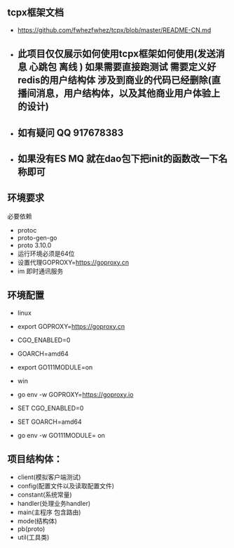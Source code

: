 ## tcpx框架文档
- https://github.com/fwhezfwhez/tcpx/blob/master/README-CN.md
- ## 此项目仅仅展示如何使用tcpx框架如何使用(发送消息 心跳包 离线 ) 如果需要直接跑测试 需要定义好redis的用户结构体 涉及到商业的代码已经删除(直播间消息，用户结构体，以及其他商业用户体验上的设计)
- ## 如有疑问 QQ 917678383
- ## 如果没有ES MQ 就在dao包下把init的函数改一下名称即可
## 环境要求
必要依赖
- protoc
- proto-gen-go
- proto 3.10.0
- 运行环境必须是64位
- 设置代理GOPROXY=https://goproxy.cn
- im 即时通讯服务
## 环境配置

- linux
- export GOPROXY=https://goproxy.cn
- CGO_ENABLED=0
- GOARCH=amd64
- export GO111MODULE=on

- win
- go env -w GOPROXY=https://goproxy.io
- SET CGO_ENABLED=0
- SET GOARCH=amd64
- go env -w GO111MODULE= on

## 项目结构体：
- client(模拟客户端测试)
- config(配置文件以及读取配置文件)
- constant(系统常量)
- handler(处理业务handler)
- main(主程序 包含路由)
- mode(结构体)
- pb(proto)
- util(工具类)
